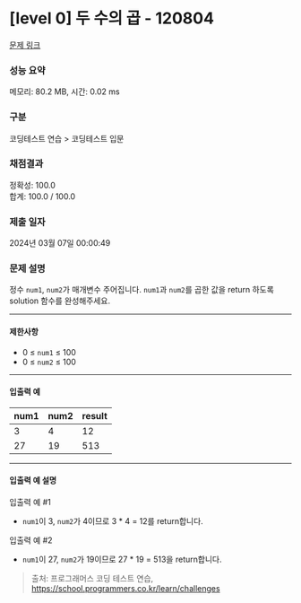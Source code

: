 # [level 0] 두 수의 곱 - 120804 

[문제 링크](https://school.programmers.co.kr/learn/courses/30/lessons/120804) 

### 성능 요약

메모리: 80.2 MB, 시간: 0.02 ms

### 구분

코딩테스트 연습 > 코딩테스트 입문

### 채점결과

정확성: 100.0<br/>합계: 100.0 / 100.0

### 제출 일자

2024년 03월 07일 00:00:49

### 문제 설명

<p>정수 <code>num1</code>, <code>num2</code>가 매개변수 주어집니다. <code>num1</code>과 <code>num2</code>를 곱한 값을 return 하도록 solution 함수를 완성해주세요.</p>

<hr>

<h4>제한사항</h4>

<ul>
<li>0 ≤ <code>num1</code> ≤ 100</li>
<li>0 ≤ <code>num2</code> ≤ 100</li>
</ul>

<hr>

<h4>입출력 예</h4>
<table class="table">
        <thead><tr>
<th>num1</th>
<th>num2</th>
<th>result</th>
</tr>
</thead>
        <tbody><tr>
<td>3</td>
<td>4</td>
<td>12</td>
</tr>
<tr>
<td>27</td>
<td>19</td>
<td>513</td>
</tr>
</tbody>
      </table>
<hr>

<h4>입출력 예 설명</h4>

<p>입출력 예 #1</p>

<ul>
<li><code>num1</code>이 3, <code>num2</code>가 4이므로 3 * 4 = 12를 return합니다.</li>
</ul>

<p>입출력 예 #2</p>

<ul>
<li><code>num1</code>이 27, <code>num2</code>가 19이므로 27 * 19 = 513을 return합니다.</li>
</ul>


> 출처: 프로그래머스 코딩 테스트 연습, https://school.programmers.co.kr/learn/challenges